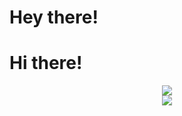 # Hey there!

<html>
  <head>
  </head>
  <body>
    <h1>Hi there!</h1>
    <div align='center'>
      <img src='http://github-readme-streak-stats.herokuapp.com?user=Rafael-Urei&theme=react&hide_border=true&border_radius=15&background=2D2C6F'></img>
    </div>
    <div align='center'>
      <img src='https://github-readme-stats.vercel.app/api/top-langs/?username=Rafael-Urei&layout=compact'></img>
    </div>
  </body>
</html>

